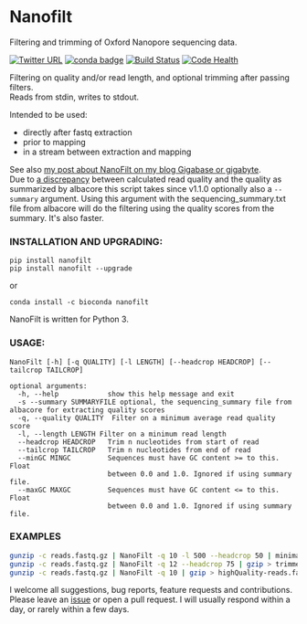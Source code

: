 # Nanofilt
Filtering and trimming of Oxford Nanopore sequencing data.

[![Twitter URL](https://img.shields.io/twitter/url/https/twitter.com/wouter_decoster.svg?style=social&label=Follow%20%40wouter_decoster)](https://twitter.com/wouter_decoster)
[![conda badge](https://anaconda.org/bioconda/nanofilt/badges/installer/conda.svg)](https://anaconda.org/bioconda/nanofilt)
[![Build Status](https://travis-ci.org/wdecoster/nanofilt.svg?branch=master)](https://travis-ci.org/wdecoster/nanofilt) [![Code Health](https://landscape.io/github/wdecoster/nanofilt/master/landscape.svg?style=flat)](https://landscape.io/github/wdecoster/nanofilt/master)



Filtering on quality and/or read length, and optional trimming after passing filters.  
Reads from stdin, writes to stdout.  

Intended to be used:  
- directly after fastq extraction  
- prior to mapping  
- in a stream between extraction and mapping  

See also [my post about NanoFilt on my blog Gigabase or gigabyte](https://gigabaseorgigabyte.wordpress.com/2017/06/05/trimming-and-filtering-oxford-nanopore-sequencing-reads/).  
Due to [a discrepancy](https://gigabaseorgigabyte.wordpress.com/2017/07/14/calculated-average-quality-vs-albacore-summary/) between calculated read quality and the quality as summarized by albacore this script takes since v1.1.0 optionally also a `--summary` argument. Using this argument with the sequencing_summary.txt file from albacore will do the filtering using the quality scores from the summary. It's also faster.

### INSTALLATION AND UPGRADING:

`pip install nanofilt`  
`pip install nanofilt --upgrade`

or

`conda install -c bioconda nanofilt`

NanoFilt is written for Python 3.

### USAGE:
```
NanoFilt [-h] [-q QUALITY] [-l LENGTH] [--headcrop HEADCROP] [--tailcrop TAILCROP]

optional arguments:  
  -h, --help            show this help message and exit  
  -s --summary SUMMARYFILE optional, the sequencing_summary file from albacore for extracting quality scores
  -q, --quality QUALITY  Filter on a minimum average read quality score  
  -l, --length LENGTH Filter on a minimum read length  
  --headcrop HEADCROP   Trim n nucleotides from start of read  
  --tailcrop TAILCROP   Trim n nucleotides from end of read
  --minGC MINGC         Sequences must have GC content >= to this. Float
                        between 0.0 and 1.0. Ignored if using summary file.
  --maxGC MAXGC         Sequences must have GC content <= to this. Float
                        between 0.0 and 1.0. Ignored if using summary file.
```

### EXAMPLES
```bash
gunzip -c reads.fastq.gz | NanoFilt -q 10 -l 500 --headcrop 50 | minimap2 genome.fa - | samtools sort -O BAM -@24 -o alignment.bam -
gunzip -c reads.fastq.gz | NanoFilt -q 12 --headcrop 75 | gzip > trimmed-reads.fastq.gz
gunzip -c reads.fastq.gz | NanoFilt -q 10 | gzip > highQuality-reads.fastq.gz
```

I welcome all suggestions, bug reports, feature requests and contributions. Please leave an [issue](https://github.com/wdecoster/nanofilt/issues) or open a pull request. I will usually respond within a day, or rarely within a few days.
